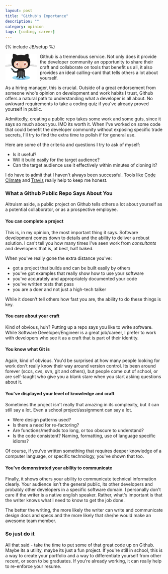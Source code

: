 ```yaml
---
layout: post
title: "Github's Importance"
description: ""
category: opinion
tags: [coding, career]
---
```

{% include JB/setup %}
<div style="float: left; margin-right: 10px;"><img src="/assets/images/Octocat.png" alt="P" style="width: 100px;"/></div>
Github is a tremendous service. Not only does it provide the developer community an opportunity to share their craft and
collaborate on tools that benefit us all, it also provides an ideal calling-card that tells others a lot about yourself. 

As a hiring manager, this is crucial. Outside of a great endorsement from someone who's opinion on development and work
habits I trust, Github offers a natural path to understanding what a developer is all about. No awkward requirements to
take a coding quiz if you've already proved yourself in public.

<!--break-->

Admittedly, creating a public repo takes some work and some guts, since it says so much about you. IMO its worth it. 
When I've worked on some code that could benefit the developer community without exposing specific trade secrets, I'll
try to find the extra time to polish if for general use. 

Here are some of the criteria and questions I try to ask of myself:

* Is it useful?
* Will it build easily for the target audience?
* Can the target audience use it effectively within minutes of cloning it?

I do have to admit that I haven't always been successful. Tools like [Code Climate](http://codeclimate.com) and 
[Travis](http://travis-ci.org) really help to keep me honest.

### What a Github Public Repo Says About You

Altruism aside, a public project on Github tells others a lot about yourself as a potential collaborator, or as a
prospective employee.

#### You can complete a project

This is, in my opinion, the most important thing it says. Software development comes down to details and the
ability to deliver a robust solution. I can't tell you how many times I've seen work from *consultants* and
developers that is, at best, half baked.

When you've really gone the extra distance you've:

* got a project that builds and can be built easily by others
* you've got examples that really show how to use your software
* you've accurately and appropriately documented your code
* you've written tests that pass
* you are a doer and not just a high-tech talker

While it doesn't tell others how fast you are, the ability to do these things is key.

#### You care about your craft

Kind of obvious, huh? Putting up a repo says you like to write software. While Software Developer/Engineer
is a great job/career, I prefer to work with developers who see it as a craft that is part of their identity.

#### You know what Git is

Again, kind of obvious. You'd be surprised at how many people looking for work don't really know their way around
version control. Its been around forever (sccs, cvs, svn, git and others), but people come out of school, or are
self-taught who give you a blank stare when you start asking questions about it.

#### You've displayed your level of knowledge and craft

Sometimes the project isn't really that amazing in its complexity, but it can still say a lot. Even
a school project/assignment can say a lot.

* Were design patterns used?
* Is there a need for re-factoring?
* Are functions/methods too long, or too obscure to understand?
* Is the code consistent? Naming, formatting, use of language specific idioms?

Of course, if you've written something that requires deeper knowledge of a computer language, or
specific technology, you've shown that too.

#### You've demonstrated your ability to communicate

Finally, it shows others your ability to communicate technical information clearly. Your audience isn't
the general public, its other developers and probably other developers in a specific software domain.
I personally don't care if the writer is a native english speaker. Rather, what's important is that the
writer knows what I need to know to get the job done.

The better the writing, the more likely the writer can write and communicate design docs and specs and the more
likely that she/he would make an awesome team member.

### So just do it

All that said - take the time to put some of that great code up on Github. Maybe its a utility, maybe its just a fun
project. If you're still in school, this is a way to create your portfolio and a way to differentiate yourself from
other recent, or soon to be graduates. If you're already working, it can really help to re-enforce your resume.

